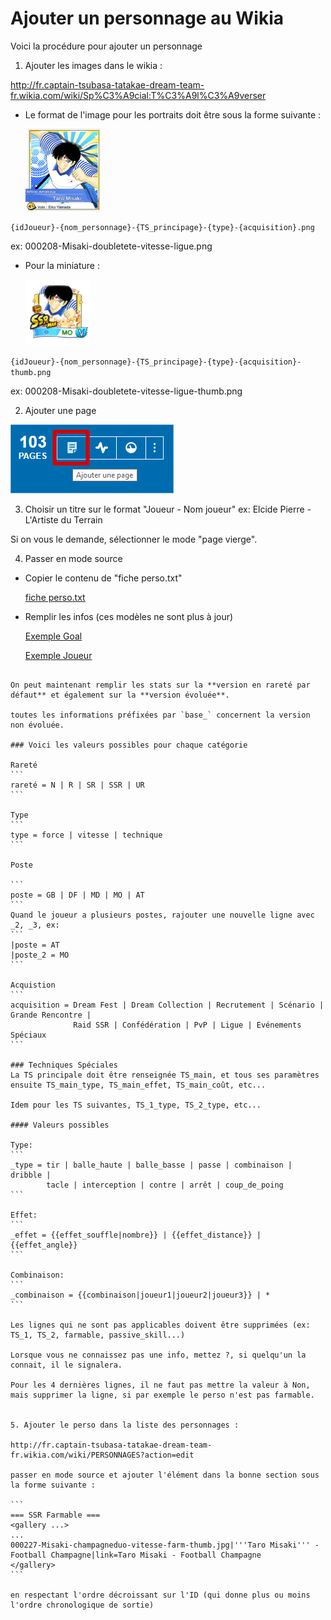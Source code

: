 # Ajouter un personnage au Wikia

Voici la procédure pour ajouter un personnage

1. Ajouter les images dans le wikia :

http://fr.captain-tsubasa-tatakae-dream-team-fr.wikia.com/wiki/Sp%C3%A9cial:T%C3%A9l%C3%A9verser

- Le format de l'image pour les portraits doit être sous la forme suivante :

  <img src="doc/000208-Misaki-doubletete-vitesse-ligue.png " alt="portrait" style="width: 120px;"/>

`{idJoueur}-{nom_personnage}-{TS_principage}-{type}-{acquisition}.png`

ex: 000208-Misaki-doubletete-vitesse-ligue.png

- Pour la miniature :

  <img src="doc/000208-Misaki-doubletete-vitesse-ligue-thumb.png" alt="portrait"/>

`{idJoueur}-{nom_personnage}-{TS_principage}-{type}-{acquisition}-thumb.png`

ex: 000208-Misaki-doubletete-vitesse-ligue-thumb.png

2. Ajouter une page

![Ajouter une page](doc/ajouter%20page.png)

3. Choisir un titre sur le format "Joueur - Nom joueur"
ex: Elcide Pierre - L'Artiste du Terrain

Si on vous le demande, sélectionner le mode "page vierge".

4. Passer en mode source

- Copier le contenu de "fiche perso.txt"

    [fiche perso.txt](doc/fiche%20perso.txt)

- Remplir les infos (ces modèles ne sont plus à jour)

    [Exemple Goal](doc/0000XX_Goal.txt)

    [Exemple Joueur](doc/0000XX_Joueur.txt)

~~~Pour l'instant on rentre les stats des versions UR, mais dans le futur, on fera peut-être SSR + UR sur la même page ou alors sur 2 pages séparées, on verra.~~~

On peut maintenant remplir les stats sur la **version en rareté par défaut** et également sur la **version évoluée**.

toutes les informations préfixées par `base_` concernent la version non évoluée.

### Voici les valeurs possibles pour chaque catégorie

Rareté
```
rareté = N | R | SR | SSR | UR
```

Type
```
type = force | vitesse | technique
```

Poste

```
poste = GB | DF | MD | MO | AT
```
Quand le joueur a plusieurs postes, rajouter une nouvelle ligne avec _2, _3, ex:
```
|poste = AT
|poste_2 = MO
```

Acquistion
```
acquisition = Dream Fest | Dream Collection | Recrutement | Scénario | Grande Rencontre |
              Raid SSR | Confédération | PvP | Ligue | Evénements Spéciaux
```

### Techniques Spéciales
La TS principale doit être renseignée TS_main, et tous ses paramètres ensuite TS_main_type, TS_main_effet, TS_main_coût, etc...

Idem pour les TS suivantes, TS_1_type, TS_2_type, etc...

#### Valeurs possibles

Type:
```
_type = tir | balle_haute | balle_basse | passe | combinaison | dribble |
        tacle | interception | contre | arrêt | coup_de_poing
```

Effet:
```
_effet = {{effet_souffle|nombre}} | {{effet_distance}} | {{effet_angle}}
```

Combinaison:
```
_combinaison = {{combinaison|joueur1|joueur2|joueur3}} | *
```

Les lignes qui ne sont pas applicables doivent être supprimées (ex: TS_1, TS_2, farmable, passive_skill...)

Lorsque vous ne connaissez pas une info, mettez ?, si quelqu'un la connait, il le signalera.

Pour les 4 dernières lignes, il ne faut pas mettre la valeur à Non, mais supprimer la ligne, si par exemple le perso n'est pas farmable.


5. Ajouter le perso dans la liste des personnages :

http://fr.captain-tsubasa-tatakae-dream-team-fr.wikia.com/wiki/PERSONNAGES?action=edit

passer en mode source et ajouter l'élément dans la bonne section sous la forme suivante :

```
=== SSR Farmable ===
<gallery ...>
...
000227-Misaki-champagneduo-vitesse-farm-thumb.jpg|'''Taro Misaki''' - Football Champagne|link=Taro Misaki - Football Champagne
</gallery>
```

en respectant l'ordre décroissant sur l'ID (qui donne plus ou moins l'ordre chronologique de sortie)


